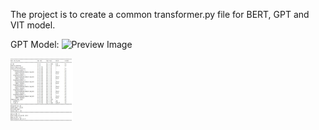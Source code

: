 The project is to create a common transformer.py file for BERT, GPT and VIT model.

GPT Model:
![Preview Image]("https://github.com/saurabhmangal/ERA_late_submissions/blob/main/S17/gpt.jpg") 


<img src="https://github.com/saurabhmangal/ERA_late_submissions/blob/main/S17/gpt.jpg" alt="alt text" width="100" height="100">
